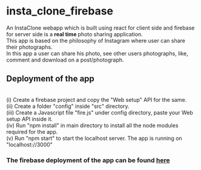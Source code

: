 # insta_clone_firebase <br />
An InstaClone webapp which is built using react for client side and firebase for server side is a <strong>real time </strong> photo sharing application. <br />This app is based on the philosophy of Instagram where user can share their photographs. <br />
In this app a user can share his photo, see other users photographs, like, comment and download on a post/photograph. <br />

<h2> Deployment of the app </h2>

<br />
(i) Create a firebase project and copy the "Web setup" API for the same.
<br />
(ii) Create a folder "config" inside "src" directory.
<br />
(iii) Create a Javascript file "fire.js" under config directory, paste your Web setup API inside it. <br />
(iv) Run "npm install" in main directory to install all the node modules required for the app. <br />
(v) Run "npm start" to start the localhost server. The app is running on "localhost://3000" <br />

<h3> The firebase deployment of the app can be found <a href="https://insta-clone-8b097.firebaseapp.com/login">here </a></h3>
